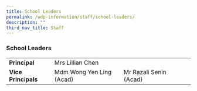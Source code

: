 ```yaml
---
title: School Leaders
permalink: /wdp-information/staff/school-leaders/
description: ""
third_nav_title: Staff
---
```

### **School Leaders**

|  | |  |  | |
|---|---|---|---|---|
| **Principal** | Mrs Lillian Chen
| **Vice Principals** | Mdm Wong Yen Ling (Acad) | Mr Razali Senin (Acad) |